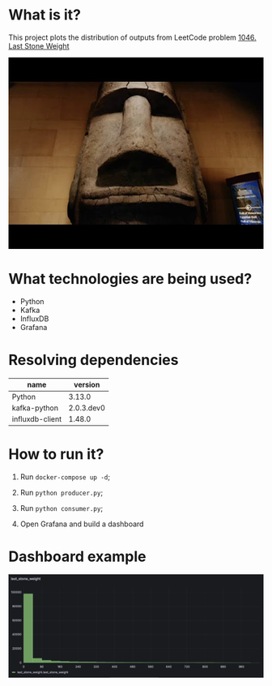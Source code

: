 # What is it?

This project plots the distribution of outputs from LeetCode problem [1046. Last Stone Weight](https://leetcode.com/problems/last-stone-weight/description/)

![](https://github.com/lantenak/last_stone_weight/blob/main/images/stone_head.jpg)

# What technologies are being used?

* Python
* Kafka
* InfluxDB
* Grafana

# Resolving dependencies

| name | version |
| --- | --- |
| Python | 3.13.0 |
| kafka-python | 2.0.3.dev0 |
| influxdb-client | 1.48.0 |

# How to run it?

1. Run `docker-compose up -d`;

2. Run `python producer.py`;
3. Run `python consumer.py`;
4. Open Grafana and build a dashboard

# Dashboard example

![](https://github.com/lantenak/last_stone_weight/blob/main/images/last_stone_weight.png)
